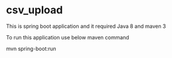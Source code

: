 # csv_upload

This is spring boot application and it required Java 8 and maven 3

To run this application use below maven command

mvn spring-boot:run